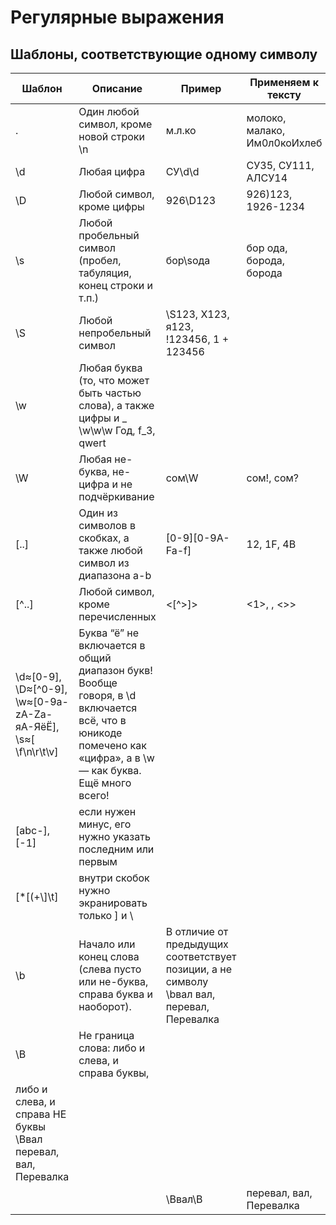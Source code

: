 # Регулярные выражения

## Шаблоны, соответствующие одному символу

| Шаблон | Описание | Пример | Применяем к тексту |
| ------------- | ------------- | ------------- | ------------- |
| . | Один любой символ, кроме новой строки \n | м.л.ко	| молоко, малако, Им0л0коИхлеб |
| \d | Любая цифра | СУ\d\d | СУ35, СУ111, АЛСУ14 |
| \D | Любой символ, кроме цифры | 926\D123 | 926)123, 1926-1234 |
| \s | Любой пробельный символ (пробел, табуляция, конец строки и т.п.) | бор\sода | бор ода, борода, борода |
| \S | Любой непробельный символ | \S123, X123, я123, !123456, 1 + 123456 |
| \w | Любая буква (то, что может быть частью слова), а также цифры и _	\w\w\w	Год, f_3, qwert |
| \W | Любая не-буква, не-цифра и не подчёркивание | сом\W | сом!, сом? |
| [..] | Один из символов в скобках, а также любой символ из диапазона a-b | [0-9][0-9A-Fa-f] | 12, 1F, 4B |
| [^..] | Любой символ, кроме перечисленных | <[^>]> | <1>, <a>, <>> |
| \d≈[0-9], \D≈[^0-9], \w≈[0-9a-zA-Zа-яА-ЯёЁ], \s≈[ \f\n\r\t\v]  | Буква “ё” не включается в общий диапазон букв! Вообще говоря, в \d включается всё, что в юникоде помечено как «цифра», а в \w — как буква. Ещё много всего! |	
| [abc-], [-1] | если нужен минус, его нужно указать последним или первым |
| [*[(+\\\]\t] | внутри скобок нужно экранировать только ] и \ |
| \b | Начало или конец слова (слева пусто или не-буква, справа буква и наоборот). | В отличие от предыдущих соответствует позиции, а не символу	\bвал	вал, перевал, Перевалка |
| \B | Не граница слова: либо и слева, и справа буквы, |
либо и слева, и справа НЕ буквы	\Bвал	перевал, вал, Перевалка |
| | | \Bвал\B | перевал, вал, Перевалка |